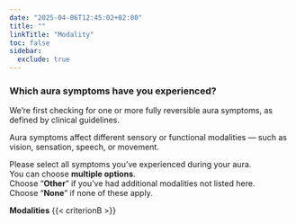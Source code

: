 ```yaml
---
date: "2025-04-06T12:45:02+02:00"
title: ""
linkTitle: "Modality"
toc: false
sidebar:
  exclude: true
---
```


### Which aura symptoms have you experienced?

We’re first checking for one or more fully reversible aura symptoms, as defined by clinical guidelines.

Aura symptoms affect different sensory or functional modalities — such as vision, sensation, speech, or movement.

Please select all symptoms you’ve experienced during your aura.  
You can choose **multiple options**.  
Choose “**Other**” if you’ve had additional modalities not listed here.   
Choose “**None**” if none of these apply.





**Modalities**
{{< criterionB >}}
